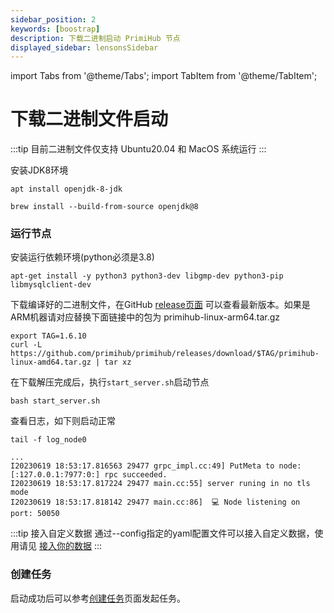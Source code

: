 ```yaml
---
sidebar_position: 2
keywords: [boostrap]
description: 下载二进制启动 PrimiHub 节点
displayed_sidebar: lensonsSidebar
---
```


import Tabs from '@theme/Tabs';
import TabItem from '@theme/TabItem';

# 下载二进制文件启动

:::tip
目前二进制文件仅支持 Ubuntu20.04 和 MacOS 系统运行
:::

安装JDK8环境

<Tabs>
  <TabItem value="Ubuntu">

  ```shell
  apt install openjdk-8-jdk
  ```
  </TabItem>
  <TabItem value="MacOS">

  ```shell
  brew install --build-from-source openjdk@8
  ```
  </TabItem>
</Tabs>

<!-- 下载`Meta service`安装包启动
```bash
wget https://primihub.oss-cn-beijing.aliyuncs.com/tools/meta_service.tar.gz
tar -zxf meta_service.tar.gz
cd meta_service
bash run.sh
``` -->

### 运行节点

安装运行依赖环境(python必须是3.8)

```shell
apt-get install -y python3 python3-dev libgmp-dev python3-pip libmysqlclient-dev
```

下载编译好的二进制文件，在GitHub [release页面](https://github.com/primihub/primihub/releases) 可以查看最新版本。如果是ARM机器请对应替换下面链接中的包为 primihub-linux-arm64.tar.gz

```shell
export TAG=1.6.10
curl -L https://github.com/primihub/primihub/releases/download/$TAG/primihub-linux-amd64.tar.gz | tar xz
```

在下载解压完成后，执行`start_server.sh`启动节点

```shell
bash start_server.sh
```

查看日志，如下则启动正常

```shell
tail -f log_node0
```

```shell
...
I20230619 18:53:17.816563 29477 grpc_impl.cc:49] PutMeta to node: [:127.0.0.1:7977:0:] rpc succeeded.
I20230619 18:53:17.817224 29477 main.cc:55] server runing in no tls mode
I20230619 18:53:17.818142 29477 main.cc:86]  💻 Node listening on port: 50050
```

:::tip 接入自定义数据
通过--config指定的yaml配置文件可以接入自定义数据，使用请见 [接入你的数据](./connect-datasource)
:::

### 创建任务

启动成功后可以参考[创建任务](https://docs.primihub.com/docs/category/%E5%88%9B%E5%BB%BA%E4%BB%BB%E5%8A%A1)页面发起任务。

